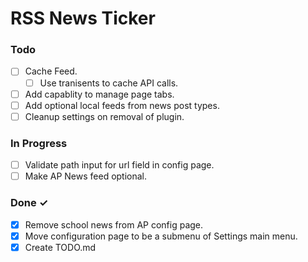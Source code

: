 # RSS News Ticker

### Todo

- [ ] Cache Feed.
  - [ ] Use tranisents to cache API calls.
- [ ] Add capablity to manage page tabs.
- [ ] Add optional local feeds from news post types.
- [ ] Cleanup settings on removal of plugin.

### In Progress

- [ ] Validate path input for url field in config page.
- [ ] Make AP News feed optional.

### Done ✓

- [x] Remove school news from AP config page.
- [x] Move configuration page to be a submenu of Settings main menu.
- [x] Create TODO.md
